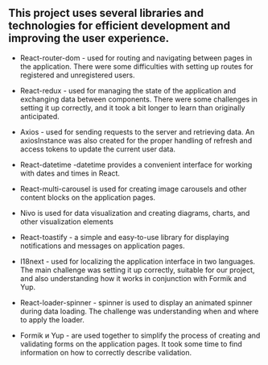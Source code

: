 ## This project uses several libraries and technologies for efficient development and improving the user experience.

- React-router-dom - used for routing and navigating between pages in the application. There were some difficulties with setting up routes for registered and unregistered users.

- React-redux - used for managing the state of the application and exchanging data between components. There were some challenges in setting it up correctly, and it took a bit longer to learn than originally anticipated.

- Axios - used for sending requests to the server and retrieving data. An axiosInstance was also created for the proper handling of refresh and access tokens to update the current user data.

- React-datetime -datetime provides a convenient interface for working with dates and times in React.

- React-multi-carousel is used for creating image carousels and other content blocks on the application pages.

- Nivo is used for data visualization and creating diagrams, charts, and other visualization elements

- React-toastify - a simple and easy-to-use library for displaying notifications and messages on application pages.

- I18next - used for localizing the application interface in two languages. The main challenge was setting it up correctly, suitable for our project, and also understanding how it works in conjunction with Formik and Yup.

- React-loader-spinner - spinner is used to display an animated spinner during data loading. The challenge was understanding when and where to apply the loader.

- Formik и Yup - are used together to simplify the process of creating and validating forms on the application pages. It took some time to find information on how to correctly describe validation.
